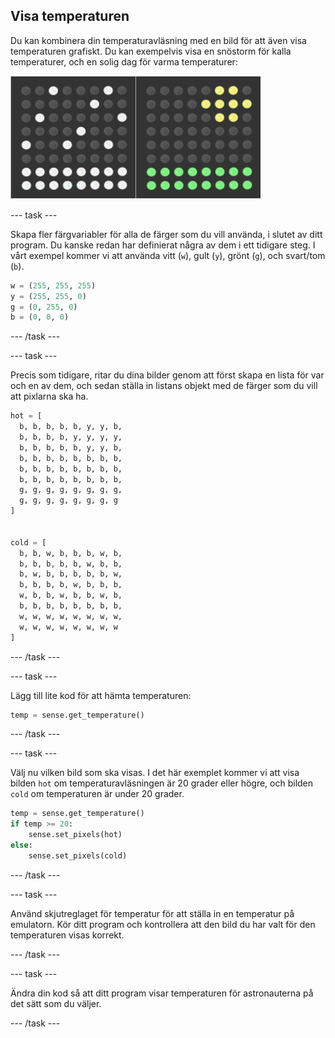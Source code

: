 ## Visa temperaturen

Du kan kombinera din temperaturavläsning med en bild för att även visa temperaturen grafiskt. Du kan exempelvis visa en snöstorm för kalla temperaturer, och en solig dag för varma temperaturer:

![Varm och kall](images/hot-and-cold.png)

--- task ---

Skapa fler färgvariabler för alla de färger som du vill använda, i slutet av ditt program. Du kanske redan har definierat några av dem i ett tidigare steg. I vårt exempel kommer vi att använda vitt (`w`), gult (`y`), grönt (`g`), och svart/tom (`b`).

```python
w = (255, 255, 255)
y = (255, 255, 0)
g = (0, 255, 0)
b = (0, 0, 0)
```

--- /task ---

--- task ---

Precis som tidigare, ritar du dina bilder genom att först skapa en lista för var och en av dem, och sedan ställa in listans objekt med de färger som du vill att pixlarna ska ha.

```python
hot = [
  b, b, b, b, b, y, y, b,
  b, b, b, b, y, y, y, y,
  b, b, b, b, b, y, y, b,
  b, b, b, b, b, b, b, b,
  b, b, b, b, b, b, b, b,
  b, b, b, b, b, b, b, b,
  g, g, g, g, g, g, g, g,
  g, g, g, g, g, g, g, g
]


cold = [
  b, b, w, b, b, b, w, b,
  b, b, b, b, b, w, b, b,
  b, w, b, b, b, b, b, w,
  b, b, b, b, w, b, b, b,
  w, b, b, w, b, b, w, b,
  b, b, b, b, b, b, b, b,
  w, w, w, w, w, w, w, w,
  w, w, w, w, w, w, w, w
]
```

--- /task ---

--- task ---

Lägg till lite kod för att hämta temperaturen:

```python
temp = sense.get_temperature()
```

--- /task ---

--- task ---

Välj nu vilken bild som ska visas. I det här exemplet kommer vi att visa bilden `hot` om temperaturavläsningen är 20 grader eller högre, och bilden `cold` om temperaturen är under 20 grader.

```python
temp = sense.get_temperature()
if temp >= 20:
    sense.set_pixels(hot)
else:
    sense.set_pixels(cold)
```

--- /task ---

--- task ---

Använd skjutreglaget för temperatur för att ställa in en temperatur på emulatorn. Kör ditt program och kontrollera att den bild du har valt för den temperaturen visas korrekt.

--- /task ---

--- task ---

Ändra din kod så att ditt program visar temperaturen för astronauterna på det sätt som du väljer.

--- /task ---